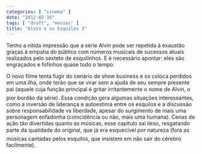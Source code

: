 ```yaml
---
categories: [ "cinema" ]
date: "2012-02-15"
tags: [ "draft", "movies" ]
title: "Alvin e os Esquilos 3"
---
```

Tenho a nítida impressão que a série Alvin pode ser repetida à
exaustão graças à empatia do público com números musicais de sucessos
atuais realizados pelo sexteto de esquilinhos. E é necessário apontar:
eles são engraçados e fofinhos quase todo o tempo.

O novo filme tenta fugir do cenário de show business e os coloca perdidos
em uma ilha, onde terão que se virar sem a ajuda de seu sempre presente
pai (aquele cuja função principal é gritar irritantemente o
nome de Alvin, o pior bordão da série). Essa condição gera algumas
situações interessantes, como a inversão de liderança e autoestima
entre os esquilos e a discussão sobre responsabilidade vs liberdade,
apesar do surgimento de mais uma personagem enfadonha (coincidência ou
não, mais uma humana).
Cenas de ação tão divertidas quanto as músicas, esse capítulo
sai ileso, resgatando parte da qualidade do original, que já era
esquecível por natureza (fora as músicas cantadas pelos esquilos,
que insistem em não sair do cérebro facilmente).

